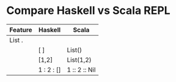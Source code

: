 # Compare Haskell vs Scala REPL

| Feature | Haskell      | Scala         |
|---------|--------------|---------------|
| List .  |              |               |
|         | [ ]          | List()        |
|         | [1,2]        | List(1,2)     |
|         | 1 : 2 : []   | 1 :: 2 :: Nil |


